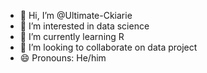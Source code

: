 - 👋 Hi, I’m @Ultimate-Ckiarie
- 👀 I’m interested in data science
- 🌱 I’m currently learning R
- 💞️ I’m looking to collaborate on data project
- 😄 Pronouns: He/him


<!---
Ultimate-Ckiarie/Ultimate-Ckiarie is a ✨ special ✨ repository because its `README.md` (this file) appears on your GitHub profile.
You can click the Preview link to take a look at your changes.
--->
